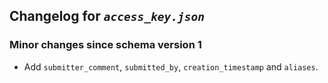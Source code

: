 ## Changelog for *`access_key.json`*

### Minor changes since schema version 1

* Add `submitter_comment`, `submitted_by`, `creation_timestamp` and `aliases`.

